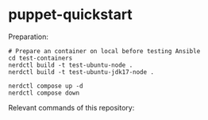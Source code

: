 # puppet-quickstart

Preparation:
```shell
# Prepare an container on local before testing Ansible
cd test-containers
nerdctl build -t test-ubuntu-node .
nerdctl build -t test-ubuntu-jdk17-node .

nerdctl compose up -d
nerdctl compose down

```

Relevant commands of this repository:
```shell

```